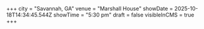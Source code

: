 +++
city = "Savannah, GA"
venue = "Marshall House"
showDate = 2025-10-18T14:34:45.544Z
showTime = "5:30 pm"
draft = false
visibleInCMS = true
+++
